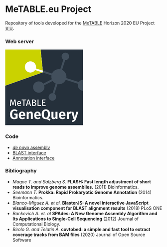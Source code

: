 # MeTABLE.eu Project

Repository of tools developed for the [MeTABLE](https://cordis.europa.eu/article/id/262237-coldadapted-proteins-boost-antifreeze-protection) 
Horizon 2020 EU Project 🇪🇺.

### Web server

[![MeTABLE Genomes](docs/genequery.png)](http://metable.seq.space)

### Code

* [_de novo_ assembly](de_novo)
* [BLAST interface](blast)
* [Annotation interface](annotation)

### Bibliography

- _Magoc T. and Salzberg S._ **FLASH: Fast length adjustment of short reads to improve genome assemblies.** (2011) Bioinformatics.
- _Seemann T._ **Prokka: Rapid Prokaryotic Genome Annotation** (2014) Bioinformatics.
- _Blanco-Míguez A. et al._ **BlasterJS: A novel interactive JavaScript visualisation component for BLAST alignment results** (2018) PLoS ONE
- _Bankevich A. et. al_ **SPAdes: A New Genome Assembly Algorithm and Its Applications to Single-Cell Sequencing** (2012) Journal of Computational Biology.
- _Birolo G. and Telatin A._ **covtobed: a simple and fast tool to extract coverage tracks from BAM files** (2020) Journal of Open Source Software


